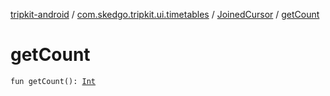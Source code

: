 [tripkit-android](../../index.md) / [com.skedgo.tripkit.ui.timetables](../index.md) / [JoinedCursor](index.md) / [getCount](./get-count.md)

# getCount

`fun getCount(): `[`Int`](https://kotlinlang.org/api/latest/jvm/stdlib/kotlin/-int/index.html)